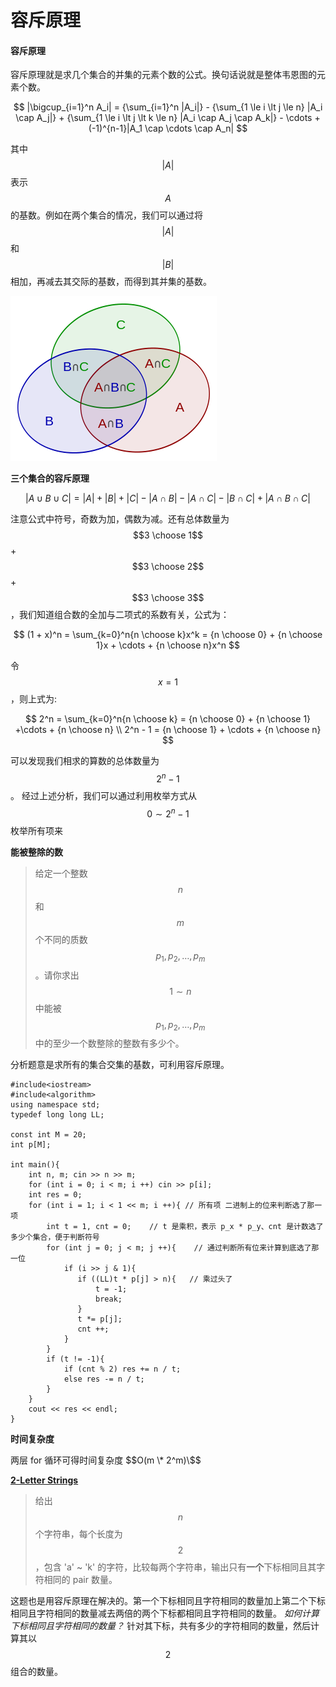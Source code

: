 # 容斥原理

#### 容斥原理

容斥原理就是求几个集合的并集的元素个数的公式。换句话说就是整体韦恩图的元素个数。

$$
|\bigcup_{i=1}^n A_i| = {\sum_{i=1}^n |A_i|} - {\sum_{1 \le i \lt j \le n} |A_i \cap A_j|} + {\sum_{1 \le i \lt j \lt k \le n} |A_i \cap A_j \cap A_k|} - \cdots + (-1)^{n-1}|A_1 \cap \cdots \cap A_n|
$$

其中 $$|A|$$ 表示 $$A$$ 的基数。例如在两个集合的情况，我们可以通过将 $$|A|$$ 和 $$|B|$$ 相加，再减去其交际的基数，而得到其并集的基数。&#x20;

![](../.gitbook/assets/330px-Inclusion-exclusion.svg.png)

**三个集合的容斥原理**

$$
|A \cup B \cup C| = |A| + |B| + |C| - |A \cap B| - |A \cap C| - |B \cap C| + |A \cap B \cap C|
$$

注意公式中符号，奇数为加，偶数为减。还有总体数量为 $$3 \choose 1$$ + $$3 \choose 2$$ + $$3 \choose 3$$，我们知道组合数的全加与二项式的系数有关，公式为：

$$
(1 + x)^n = \sum_{k=0}^n{n \choose k}x^k = {n \choose 0} + {n \choose 1}x + \cdots + {n \choose n}x^n
$$

令 $$x = 1$$，则上式为:

$$
2^n = \sum_{k=0}^n{n \choose k} = {n \choose 0} + {n \choose 1} +\cdots + {n \choose n} \\ 2^n - 1 = {n \choose 1} + \cdots + {n \choose n}
$$

可以发现我们相求的算数的总体数量为 $$2^n - 1$$。 经过上述分析，我们可以通过利用枚举方式从 $$0 \sim 2^n - 1$$ 枚举所有项来

**能被整除的数**

> 给定一个整数 $$n$$ 和 $$m$$ 个不同的质数 $$p_1, p_2, \dots, p_m$$ 。请你求出 $$1 ∼ n$$ 中能被 $$p_1, p_2, \dots, p_m$$ 中的至少一个数整除的整数有多少个。

分析题意是求所有的集合交集的基数，可利用容斥原理。

```
#include<iostream>
#include<algorithm>
using namespace std;
typedef long long LL;

const int M = 20;
int p[M];

int main(){
    int n, m; cin >> n >> m;
    for (int i = 0; i < m; i ++) cin >> p[i];
    int res = 0;
    for (int i = 1; i < 1 << m; i ++){ // 所有项 二进制上的位来判断选了那一项
        int t = 1, cnt = 0;    // t 是乘积，表示 p_x * p_y、cnt 是计数选了多少个集合，便于判断符号 
        for (int j = 0; j < m; j ++){    // 通过判断所有位来计算到底选了那一位
            if (i >> j & 1){
               if ((LL)t * p[j] > n){   // 乘过头了
                   t = -1;
                   break;
               }
               t *= p[j];
               cnt ++;
            }
        }
        if (t != -1){    
            if (cnt % 2) res += n / t;
            else res -= n / t;
        }
    }
    cout << res << endl;
}
```

**时间复杂度**

两层 for 循环可得时间复杂度 \$$O(m \* 2^m)\$$

[**2-Letter Strings**](https://codeforces.com/problemset/problem/1669/E)

> 给出 $$n$$ 个字符串，每个长度为 $$2$$，包含 'a' \~ 'k' 的字符，比较每两个字符串，输出只有**一个**下标相同且其字符相同的 pair 数量。

这题也是用容斥原理在解决的。第一个下标相同且字符相同的数量加上第二个下标相同且字符相同的数量减去两倍的两个下标都相同且字符相同的数量。 _如何计算下标相同且字符相同的数量？_ 针对其下标，共有多少的字符相同的数量，然后计算其以 $$2$$ 组合的数量。
